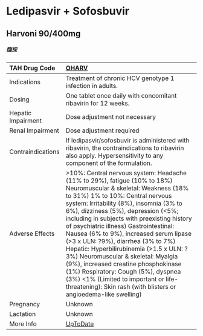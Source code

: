 # Ledipasvir + Sofosbuvir

## Harvoni 90/400mg

##### 臨採

| TAH Drug Code      | [OHARV](https://www.tahsda.org.tw/drugs/hissearch.php?drug_code=OHARV)                                                                                                                                                                                                                                                                                                                                                                                                                                                                                                                                                                                                                |
|:-------------------|:--------------------------------------------------------------------------------------------------------------------------------------------------------------------------------------------------------------------------------------------------------------------------------------------------------------------------------------------------------------------------------------------------------------------------------------------------------------------------------------------------------------------------------------------------------------------------------------------------------------------------------------------------------------------------------------|
| Indications        | Treatment of chronic HCV genotype 1 infection in adults.                                                                                                                                                                                                                                                                                                                                                                                                                                                                                                                                                                                                                              |
| Dosing             | One tablet once daily with concomitant ribavirin for 12 weeks.                                                                                                                                                                                                                                                                                                                                                                                                                                                                                                                                                                                                                        |
| Hepatic Impairment | Dose adjustment not necessary                                                                                                                                                                                                                                                                                                                                                                                                                                                                                                                                                                                                                                                         |
| Renal Impairment   | Dose adjustment required                                                                                                                                                                                                                                                                                                                                                                                                                                                                                                                                                                                                                                                              |
| Contraindications  | If ledipasvir/sofosbuvir is administered with ribavirin, the contraindications to ribavirin also apply. Hypersensitivity to any component of the formulation.                                                                                                                                                                                                                                                                                                                                                                                                                                                                                                                         |
| Adverse Effects    | >10%: Central nervous system: Headache (11% to 29%), fatigue (10% to 18%) Neuromuscular & skeletal: Weakness (18% to 31%) 1% to 10%: Central nervous system: Irritability (8%), insomnia (3% to 6%), dizziness (5%), depression (<5%; including in subjects with preexisting history of psychiatric illness) Gastrointestinal: Nausea (6% to 9%), increased serum lipase (>3 x ULN: ?9%), diarrhea (3% to 7%) Hepatic: Hyperbilirubinemia (>1.5 x ULN: ?3%) Neuromuscular & skeletal: Myalgia (9%), increased creatine phosphokinase (1%) Respiratory: Cough (5%), dyspnea (3%) <1% (Limited to important or life-threatening): Skin rash (with blisters or angioedema-like swelling) |
| Pregnancy          | Unknown                                                                                                                                                                                                                                                                                                                                                                                                                                                                                                                                                                                                                                                                               |
| Lactation          | Unknown                                                                                                                                                                                                                                                                                                                                                                                                                                                                                                                                                                                                                                                                               |
| More Info          | [UpToDate](https://www.uptodate.com/contents/ledipasvir-+-sofosbuvir-drug-information)                                                                                                                                                                                                                                                                                                                                                                                                                                                                                                                                                                                                |

